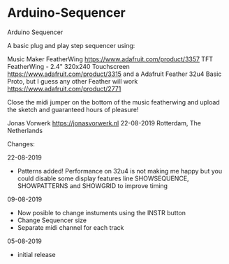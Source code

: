 # Arduino-Sequencer
Arduino Sequencer

A basic plug and play step sequencer using:

Music Maker FeatherWing https://www.adafruit.com/product/3357
TFT FeatherWing - 2.4" 320x240 Touchscreen https://www.adafruit.com/product/3315
and a Adafruit Feather 32u4 Basic Proto, but I guess any other Feather will work https://www.adafruit.com/product/2771

Close the midi jumper on the bottom of the 
music featherwing and upload the sketch and
guaranteed hours of pleasure! 

Jonas Vorwerk https://jonasvorwerk.nl
22-08-2019 Rotterdam, The Netherlands


Changes:

22-08-2019
- Patterns added! Performance on 32u4 is not making me happy
  but you could disable some display features line SHOWSEQUENCE, 
  SHOWPATTERNS and SHOWGRID to improve timing

09-08-2019
- Now posible to change instuments using the INSTR button
- Change Sequencer size
- Separate midi channel for each track

05-08-2019
- initial release
